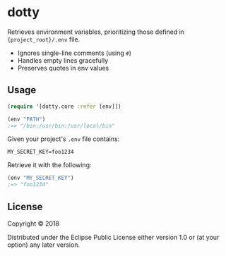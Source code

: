 # dotty

Retrieves environment variables, prioritizing those defined in `{project_root}/.env` file.
 - Ignores single-line comments (using `#`)
 - Handles empty lines gracefully
 - Preserves quotes in env values

## Usage

```clojure
(require '[dotty.core :refer [env]])

(env "PATH")
;=> "/bin:/usr/bin:/usr/local/bin"
```

Given your project's `.env` file contains:
```
MY_SECRET_KEY=foo1234
```

Retrieve it with the following:

```clojure
(env "MY_SECRET_KEY")
;=> "foo1234"
```

## License

Copyright © 2018

Distributed under the Eclipse Public License either version 1.0 or (at
your option) any later version.
